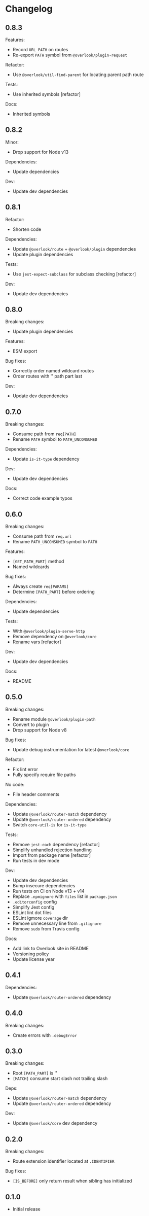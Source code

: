# Changelog

## 0.8.3

Features:

* Record `URL_PATH` on routes
* Re-export `PATH` symbol from `@overlook/plugin-request`

Refactor:

* Use `@overlook/util-find-parent` for locating parent path route

Tests:

* Use inherited symbols [refactor]

Docs:

* Inherited symbols

## 0.8.2

Minor:

* Drop support for Node v13

Dependencies:

* Update dependencies

Dev:

* Update dev dependencies

## 0.8.1

Refactor:

* Shorten code

Dependencies:

* Update `@overlook/route` + `@overlook/plugin` dependencies
* Update plugin dependencies

Tests:

* Use `jest-expect-subclass` for subclass checking [refactor]

Dev:

* Update dev dependencies

## 0.8.0

Breaking changes:

* Update plugin dependencies

Features:

* ESM export

Bug fixes:

* Correctly order named wildcard routes
* Order routes with '' path part last

Dev:

* Update dev dependencies

## 0.7.0

Breaking changes:

* Consume path from `req[PATH]`
* Rename `PATH` symbol to `PATH_UNCONSUMED`

Dependencies:

* Update `is-it-type` dependency

Dev:

* Update dev dependencies

Docs:

* Correct code example typos

## 0.6.0

Breaking changes:

* Consume path from `req.url`
* Rename `PATH_UNCONSUMED` symbol to `PATH`

Features:

* `[GET_PATH_PART]` method
* Named wildcards

Bug fixes:

* Always create `req[PARAMS]`
* Determine `[PATH_PART]` before ordering

Dependencies:

* Update dependencies

Tests:

* With `@overlook/plugin-serve-http`
* Remove dependency on `@overlook/core`
* Rename vars [refactor]

Dev:

* Update dev dependencies

Docs:

* README

## 0.5.0

Breaking changes:

* Rename module `@overlook/plugin-path`
* Convert to plugin
* Drop support for Node v8

Bug fixes:

* Update debug instrumentation for latest `@overlook/core`

Refactor:

* Fix lint error
* Fully specify require file paths

No code:

* File header comments

Dependencies:

* Update `@overlook/router-match` dependency
* Update `@overlook/router-ordered` dependency
* Switch `core-util-is` for `is-it-type`

Tests:

* Remove `jest-each` dependency [refactor]
* Simplify unhandled rejection handling
* Import from package name [refactor]
* Run tests in dev mode

Dev:

* Update dev dependencies
* Bump insecure dependencies
* Run tests on CI on Node v13 + v14
* Replace `.npmignore` with `files` list in `package.json`
* `.editorconfig` config
* Simplify Jest config
* ESLint lint dot files
* ESLint igmore `coverage` dir
* Remove unnecessary line from `.gitignore`
* Remove `sudo` from Travis config

Docs:

* Add link to Overlook site in README
* Versioning policy
* Update license year

## 0.4.1

Dependencies:

* Update `@overlook/router-ordered` dependency

## 0.4.0

Breaking changes:

* Create errors with `.debugError`

## 0.3.0

Breaking changes:

* Root `[PATH_PART]` is ''
* `[MATCH]` consume start slash not trailing slash

Deps:

* Update `@overlook/router-match` dependency
* Update `@overlook/router-ordered` dependency

Dev:

* Update `@overlook/core` dev dependency

## 0.2.0

Breaking changes:

* Route extension identifier located at `.IDENTIFIER`

Bug fixes:

* `[IS_BEFORE]` only return result when sibling has initialized

## 0.1.0

* Initial release

